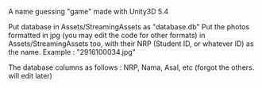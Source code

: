A name guessing "game" made with Unity3D 5.4

Put database in Assets/StreamingAssets as "database.db"
Put the photos formatted in jpg (you may edit the code for other formats) in Assets/StreamingAssets too, 
with their NRP (Student ID, or whatever ID) as the name. Example : "2916100034.jpg"

The database columns as follows : NRP, Nama, Asal, etc (forgot the others. will edit later)